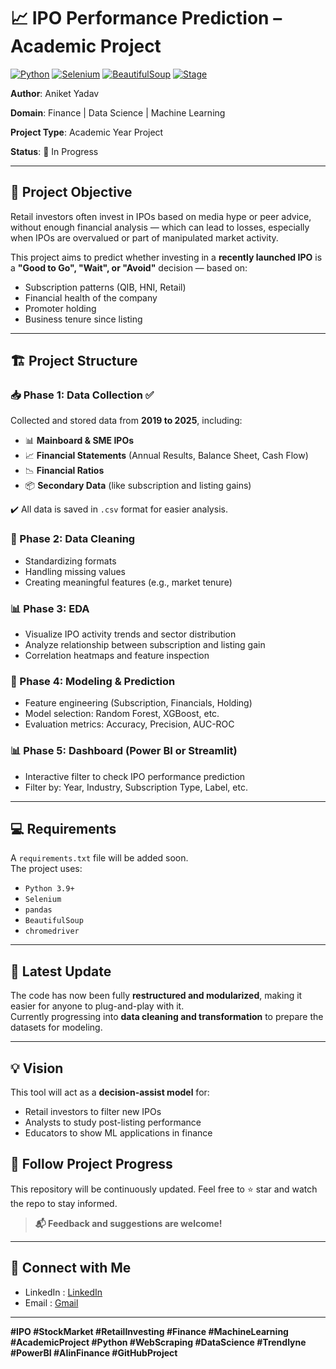# 📈 IPO Performance Prediction – Academic Project

[![Python](https://img.shields.io/badge/Python-3.10-blue.svg)](https://www.python.org/)
[![Selenium](https://img.shields.io/badge/Selenium-Automation-brightgreen)](https://www.selenium.dev/)
[![BeautifulSoup](https://img.shields.io/badge/BeautifulSoup-Web%20Scraping-orange)](https://www.crummy.com/software/BeautifulSoup/)
[![Stage](https://img.shields.io/badge/Project%20Stage-Data%20Cleaning-yellow)]()

**Author**: Aniket Yadav

**Domain**: Finance | Data Science | Machine Learning

**Project Type**: Academic Year Project

**Status**: 🚧 In Progress

---

## 🧠 Project Objective

Retail investors often invest in IPOs based on media hype or peer advice, without enough financial analysis — which can lead to losses, especially when IPOs are overvalued or part of manipulated market activity.

This project aims to predict whether investing in a **recently launched IPO** is a **"Good to Go", "Wait", or "Avoid"** decision — based on:

* Subscription patterns (QIB, HNI, Retail)
* Financial health of the company
* Promoter holding
* Business tenure since listing

---

## 🏗️ Project Structure

### 📥 Phase 1: Data Collection ✅

Collected and stored data from **2019 to 2025**, including:

* 📊 **Mainboard & SME IPOs**  
* 📈 **Financial Statements** (Annual Results, Balance Sheet, Cash Flow)  
* 📉 **Financial Ratios**
* 📦 **Secondary Data** (like subscription and listing gains)

✔️ All data is saved in `.csv` format for easier analysis.

### 🧹 Phase 2: Data Cleaning

* Standardizing formats
* Handling missing values
* Creating meaningful features (e.g., market tenure)

### 📊 Phase 3: EDA

* Visualize IPO activity trends and sector distribution
* Analyze relationship between subscription and listing gain
* Correlation heatmaps and feature inspection

### 🤖 Phase 4: Modeling & Prediction

* Feature engineering (Subscription, Financials, Holding)
* Model selection: Random Forest, XGBoost, etc.
* Evaluation metrics: Accuracy, Precision, AUC-ROC

### 📊 Phase 5: Dashboard (Power BI or Streamlit)

* Interactive filter to check IPO performance prediction
* Filter by: Year, Industry, Subscription Type, Label, etc.

---

## 💻 Requirements

A `requirements.txt` file will be added soon.  
The project uses:

- `Python 3.9+`
- `Selenium`
- `pandas`
- `BeautifulSoup`
- `chromedriver`

---

## 📢 Latest Update

The code has now been fully **restructured and modularized**, making it easier for anyone to plug-and-play with it.  
Currently progressing into **data cleaning and transformation** to prepare the datasets for modeling.

---

## 💡 Vision

This tool will act as a **decision-assist model** for:

* Retail investors to filter new IPOs
* Analysts to study post-listing performance
* Educators to show ML applications in finance

## 🔗 Follow Project Progress

This repository will be continuously updated.
Feel free to ⭐ star and watch the repo to stay informed.

> **📬 Feedback and suggestions are welcome!**

---

## 📌 Connect with Me

* LinkedIn : [LinkedIn](https://www.linkedin.com/in/aniketyadavofficial/)
* Email : [Gmail](aniket.yadav52005@gmail.com)

---

**#IPO #StockMarket #RetailInvesting #Finance #MachineLearning #AcademicProject #Python #WebScraping #DataScience #Trendlyne #PowerBI #AIinFinance #GitHubProject**

